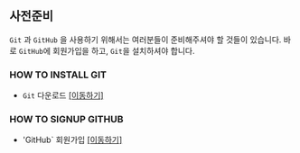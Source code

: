 ## 사전준비
`Git` 과 `GitHub` 을 사용하기 위해서는 여러분들이 준비해주셔야 할 것들이 있습니다. 
바로 `GitHub`에 회원가입을 하고, `Git`을 설치하셔야 합니다.

### HOW TO INSTALL GIT
- `Git` 다운로드 [[이동하기]](https://git-scm.com/downloads)

### HOW TO SIGNUP GITHUB
- 'GitHub` 회원가입 [[이동하기]](https://github.com/)
